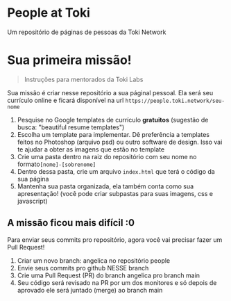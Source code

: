 # People at Toki

Um repositório de páginas de pessoas da Toki Network

# Sua primeira missão!

> Instruções para mentorados da Toki Labs

Sua missão é criar nesse repositório a sua páginal pessoal. Ela será seu currículo online e ficará disponível na url `https://people.toki.network/seu-nome`

1. Pesquise no Google templates de currículo **gratuitos** (sugestão de busca: "beautiful resume templates")
2. Escolha um template para implementar. Dê preferência a templates feitos no Photoshop (arquivo psd) ou outro software de design. Isso vai te ajudar a obter as imagens que estão no template
3. Crie uma pasta dentro na raiz do repositório com seu nome no formato`[nome]-[sobrenome]`
4. Dentro dessa pasta, crie um arquivo `index.html` que terá o código da sua página
5. Mantenha sua pasta organizada, ela também conta como sua apresentação! (você pode criar subpastas para suas imagens, css e javascript)

## A missão ficou mais difícil :0

Para enviar seus commits pro repositório, agora você vai precisar fazer um Pull Request!

1. Criar um novo branch: angelica no repositório people
2. Envie seus commits pro github NESSE branch
3. Crie uma Pull Request (PR) do branch angelica pro branch main
4. Seu código será revisado na PR por um dos monitores e só depois de aprovado ele será juntado (merge) ao branch main
